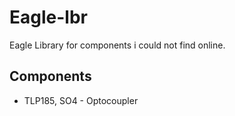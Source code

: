# Eagle-lbr
Eagle Library for components i could not find online.

## Components
* TLP185, SO4 - Optocoupler
